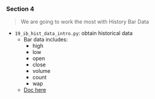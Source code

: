 ### Section 4

> We are going to work the most with History Bar Data

- `19_ib_hist_data_intro.py`: obtain historical data
  - Bar data includes:
    - high
    - low
    - open
    - close
    - volume
    - count
    - wap
  - [Doc here](http://interactivebrokers.github.io/tws-api/historical_data.html)

